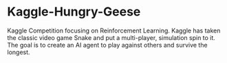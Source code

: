 # Kaggle-Hungry-Geese
Kaggle Competition focusing on Reinforcement Learning. Kaggle has taken the classic  video game Snake and put a multi-player, simulation spin to it.  The goal is to create an AI agent to play against others and survive the longest. 
